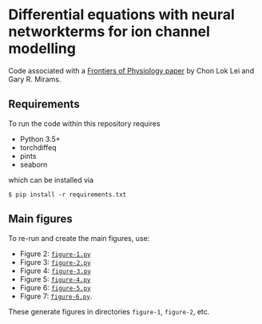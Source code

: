 # Differential equations with neural networkterms for ion channel modelling

Code associated with a [Frontiers of Physiology paper](.) by Chon Lok Lei and Gary R. Mirams.


Requirements
------

To run the code within this repository requires

- Python 3.5+
- torchdiffeq
- pints
- seaborn

which can be installed via
```
$ pip install -r requirements.txt
```


Main figures
------

To re-run and create the main figures, use:
- Figure 2: [`figure-1.py`](figure-1.py)
- Figure 3: [`figure-2.py`](figure-2.py)
- Figure 4: [`figure-3.py`](figure-3.py)
- Figure 5: [`figure-4.py`](figure-4.py)
- Figure 6: [`figure-5.py`](figure-5.py)
- Figure 7: [`figure-6.py`](figure-6.py).

These generate figures in directories `figure-1`, `figure-2`, etc.

